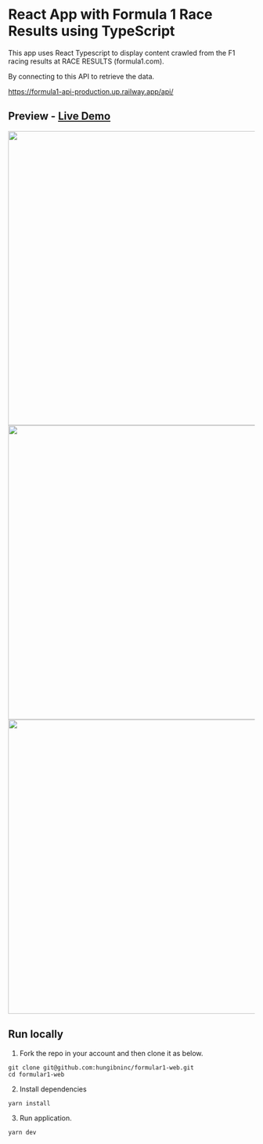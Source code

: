 # React App with Formula 1 Race Results using TypeScript

This app uses React Typescript to display content crawled from the F1 racing results at RACE RESULTS (formula1.com). 

By connecting to this API to retrieve the data.

https://formula1-api-production.up.railway.app/api/

## Preview - [Live Demo](https://storied-profiterole-bc275d.netlify.app/)

<img src="assets/race-result.png" width="600"/>
<img src="assets/driver-standing.png" width="600"/>
<img src="assets/constructor-standing.png" width="600"/>

## Run locally

1. Fork the repo in your account and then clone it as below.

```
git clone git@github.com:hungibninc/formular1-web.git
cd formular1-web
```

2. Install dependencies

```
yarn install
```

3. Run application.

```
yarn dev
```
